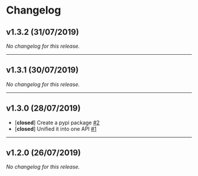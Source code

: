 # Changelog

## v1.3.2 (31/07/2019)
*No changelog for this release.*

---

## v1.3.1 (30/07/2019)
*No changelog for this release.*

---

## v1.3.0 (28/07/2019)
- [**closed**] Create a pypi package [#2](https://github.com/KnowledgeCaptureAndDiscovery/wings-client/issues/2)
- [**closed**] Unified it into one API  [#1](https://github.com/KnowledgeCaptureAndDiscovery/wings-client/issues/1)

---

## v1.2.0 (26/07/2019)
*No changelog for this release.*
